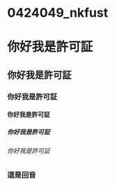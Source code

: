 # 0424049_nkfust
# 你好我是許可証
## 你好我是許可証
### 你好我是許可証
#### 你好我是許可証
##### 你好我是許可証
###### 你好我是許可証
### 這是回音
